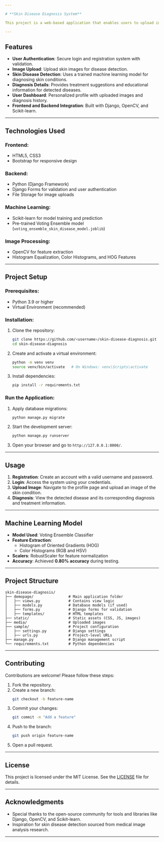 ```yaml
---

# **Skin Disease Diagnosis System**

This project is a web-based application that enables users to upload images for detecting and diagnosing common skin diseases using machine learning and image processing techniques. It also includes user authentication, registration, and personalized profiles.

---
```


## **Features**

- **User Authentication**: Secure login and registration system with validation.
- **Image Upload**: Upload skin images for disease detection.
- **Skin Disease Detection**: Uses a trained machine learning model for diagnosing skin conditions.
- **Diagnosis Details**: Provides treatment suggestions and educational information for detected diseases.
- **User Dashboard**: Personalized profile with uploaded images and diagnosis history.
- **Frontend and Backend Integration**: Built with Django, OpenCV, and Scikit-learn.

---

## **Technologies Used**

### **Frontend**:
- HTML5, CSS3
- Bootstrap for responsive design

### **Backend**:
- Python (Django Framework)
- Django Forms for validation and user authentication
- File Storage for image uploads

### **Machine Learning**:
- Scikit-learn for model training and prediction
- Pre-trained Voting Ensemble model (`voting_ensemble_skin_disease_model.joblib`)

### **Image Processing**:
- OpenCV for feature extraction
- Histogram Equalization, Color Histograms, and HOG Features

---

## **Project Setup**

### **Prerequisites**:
- Python 3.9 or higher
- Virtual Environment (recommended)

### **Installation**:
1. Clone the repository:
   ```bash
   git clone https://github.com/<username>/skin-disease-diagnosis.git
   cd skin-disease-diagnosis
   ```
2. Create and activate a virtual environment:
   ```bash
   python -m venv venv
   source venv/bin/activate   # On Windows: venv\Scripts\activate
   ```
3. Install dependencies:
   ```bash
   pip install -r requirements.txt
   ```

### **Run the Application**:
1. Apply database migrations:
   ```bash
   python manage.py migrate
   ```
2. Start the development server:
   ```bash
   python manage.py runserver
   ```
3. Open your browser and go to `http://127.0.0.1:8000/`.

---

## **Usage**

1. **Registration**: Create an account with a valid username and password.
2. **Login**: Access the system using your credentials.
3. **Upload Image**: Navigate to the profile page and upload an image of the skin condition.
4. **Diagnosis**: View the detected disease and its corresponding diagnosis and treatment information.

---

## **Machine Learning Model**

- **Model Used**: Voting Ensemble Classifier
- **Feature Extraction**:
  - Histogram of Oriented Gradients (HOG)
  - Color Histograms (RGB and HSV)
- **Scalers**: RobustScaler for feature normalization
- **Accuracy**: Achieved **0.80% accuracy** during testing.

---

## **Project Structure**

```plaintext
skin-disease-diagnosis/
├── demopage/                # Main application folder
│   ├── views.py             # Contains view logic
│   ├── models.py            # Database models (if used)
│   ├── forms.py             # Django forms for validation
│   ├── templates/           # HTML templates
├── static/                  # Static assets (CSS, JS, images)
├── media/                   # Uploaded images
├── sample/                  # Project configuration
│   ├── settings.py          # Django settings
│   ├── urls.py              # Project-level URLs
├── manage.py                # Django management script
└── requirements.txt         # Python dependencies
```

---

## **Contributing**

Contributions are welcome! Please follow these steps:
1. Fork the repository.
2. Create a new branch:
   ```bash
   git checkout -b feature-name
   ```
3. Commit your changes:
   ```bash
   git commit -m "Add a feature"
   ```
4. Push to the branch:
   ```bash
   git push origin feature-name
   ```
5. Open a pull request.

---

## **License**

This project is licensed under the MIT License. See the [LICENSE](LICENSE) file for details.

---

## **Acknowledgments**

- Special thanks to the open-source community for tools and libraries like Django, OpenCV, and Scikit-learn.
- Inspiration for skin disease detection sourced from medical image analysis research.

---
